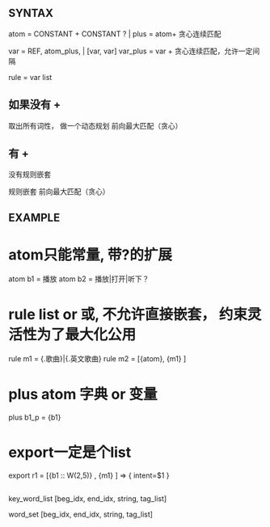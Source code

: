 

## SYNTAX
atom = CONSTANT + CONSTANT ? |
plus = atom+  贪心连续匹配

var = REF, atom_plus, |  [var, var]
var_plus = var +  贪心连续匹配，允许一定间隔

rule = var list


## 如果没有 + 
取出所有词性， 做一个动态规划
前向最大匹配（贪心）



## 有 + 
没有规则嵌套

规则嵌套 前向最大匹配（贪心）


## EXAMPLE

# atom只能常量, 带?的扩展
atom b1 = 播放
atom b2 = 播放|打开|听下？

# rule list or 或,  不允许直接嵌套， 约束灵活性为了最大化公用
rule m1 = {.歌曲}|{.英文歌曲}
rule m2 = [{atom}, {m1} ]

# plus atom 字典 or 变量
plus b1_p = {b1}

# export一定是个list
export r1 = [{b1 :: W(2,5)} , {m1} ]  => { intent=$1  }

## 
key_word_list
[beg_idx, end_idx, string, tag_list]

word_set
[beg_idx, end_idx, string, tag_list]

